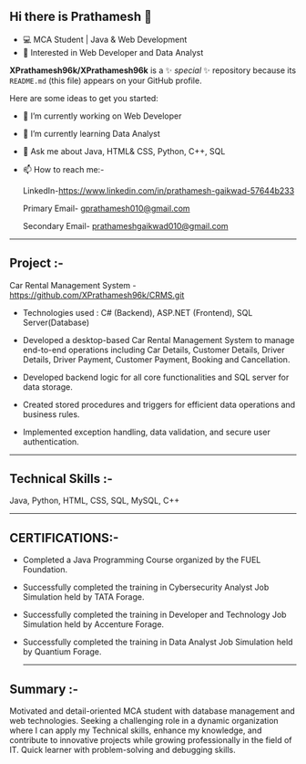 ## Hi there is Prathamesh 👋
- 💻 MCA Student | Java & Web Development
- 🚀 Interested in Web Developer and Data Analyst
  
**XPrathamesh96k/XPrathamesh96k** is a ✨ _special_ ✨ repository because its `README.md` (this file) appears on your GitHub profile.

Here are some ideas to get you started:

- 🔭 I’m currently working on Web Developer
- 🌱 I’m currently learning Data Analyst
- 💬 Ask me about Java, HTML& CSS, Python, C++, SQL
- 📫 How to reach me:-
  
  LinkedIn-https://www.linkedin.com/in/prathamesh-gaikwad-57644b233
  
  Primary Email- gprathamesh010@gmail.com
  
  Secondary Email- prathameshgaikwad010@gmail.com
---
 
**Project** :-
-
  Car Rental Management System - https://github.com/XPrathamesh96k/CRMS.git
- Technologies used : C# (Backend), ASP.NET (Frontend), SQL Server(Database)

- Developed a desktop-based Car Rental Management System to manage end-to-end operations including Car Details, Customer Details, Driver  Details, Driver Payment, Customer
 Payment, Booking and Cancellation. 
 
- Developed backend logic for all core functionalities and SQL server for data storage.

- Created stored procedures and triggers for efficient data operations and business rules.

- Implemented exception handling, data validation, and secure user authentication.

---
 **Technical Skills** :-
 -
 Java, Python, HTML, CSS, SQL, MySQL, C++

---
 
 **CERTIFICATIONS**:-
 -
- Completed a Java Programming Course organized by the FUEL Foundation. 
 
- Successfully completed the training in Cybersecurity Analyst Job Simulation held by TATA Forage. 

- Successfully completed the training in Developer and Technology Job Simulation held by Accenture Forage. 
 
- Successfully completed the training in Data Analyst Job Simulation held by Quantium Forage.

  ---

**Summary** :-
  --
   Motivated and detail-oriented MCA student with database management and web technologies. Seeking a challenging role in a dynamic organization where I can apply my Technical skills, enhance my knowledge, and contribute to innovative projects while growing professionally in the field of IT. Quick learner with problem-solving and debugging skills.
